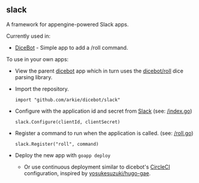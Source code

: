 slack
-----

A framework for appengine-powered Slack apps.

Currently used in:
- [DiceBot](https://dice-b.appspot.com) - Simple app to add a /roll command.

To use in your own apps:
- View the parent [dicebot](/) app which in turn uses the [dicebot/roll](/roll) dice parsing library.
- Import the repository.
  
  ```import "github.com/arkie/dicebot/slack"```

- Configure with the application id and secret from [Slack](https://api.slack.com/applications) (see: [/index.go](/index.go#L17))

  ```slack.Configure(clientId, clientSecret)```

- Register a command to run when the application is called. (see: [/roll.go](/roll.go#L18))

  ```slack.Register("roll", command)```
  
- Deploy the new app with ```goapp deploy```
  - Or use continuous deployment similar to dicebot's [CircleCI](/.circleci/config.yml) configuration, inspired by [yosukesuzuki/hugo-gae](https://github.com/yosukesuzuki/hugo-gae).
